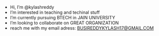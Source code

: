 -  Hi, I’m @kylashreddy
-  I’m interested in teaching and techinal stuff
-  I’m currently pursuing BTECH in JAIN UNIVERSITY
-  I’m looking to collaborate on GREAT ORGANIZATION
-  reach me with my email adress: BUSIREDDYKYLASH17@GMAIL.COM

<!---
kylashreddy/kylashreddy is a ✨ special ✨ repository because its `README.md` (this file) appears on your GitHub profile.
You can click the Preview link to take a look at your changes.
--->
